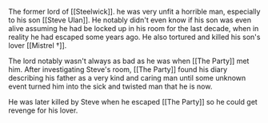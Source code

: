 The former lord of [[Steelwick]]. he was very unfit a horrible man, especially to his son [[Steve Ulan]]. He notably didn't even know if his son was even alive assuming he had be locked up in his room for the last decade, when in reality he had escaped some years ago. He also tortured and killed his son's lover [[Mistrel †]].

The lord notably wasn't always as bad as he was when [[The Party]] met him. After investigating Steve's room, [[The Party]] found his diary describing his father as a very kind and caring man until some unknown event turned him into the sick and twisted man that he is now. 

He was later killed by Steve when he escaped [[The Party]] so he could get revenge for his lover.